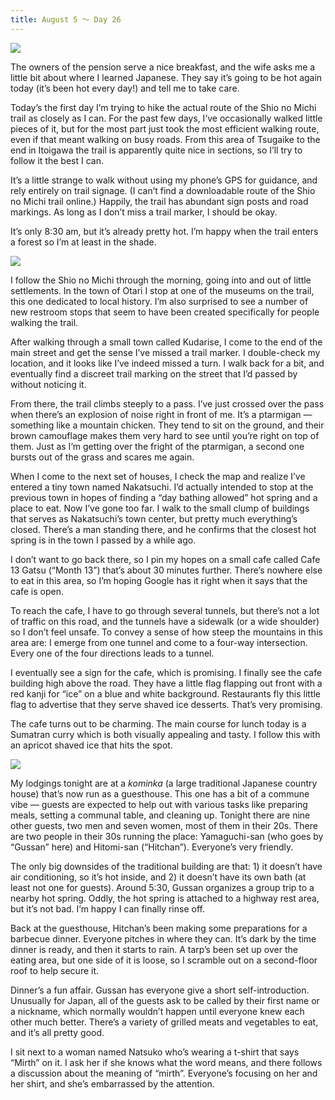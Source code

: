 ```yaml
---
title: August 5 ～ Day 26
---
```


![](./images/IMG_9111.jpg)

The owners of the pension serve a nice breakfast, and the wife asks me a little bit about where I learned Japanese. They say it’s going to be hot again today (it’s been hot every day!) and tell me to take care.

Today’s the first day I’m trying to hike the actual route of the Shio no Michi trail as closely as I can. For the past few days, I’ve occasionally walked little pieces of it, but for the most part just took the most efficient walking route, even if that meant walking on busy roads. From this area of Tsugaike to the end in Itoigawa the trail is apparently quite nice in sections, so I’ll try to follow it the best I can.

It’s a little strange to walk without using my phone’s GPS for guidance, and rely entirely on trail signage. (I can’t find a downloadable route of the Shio no Michi trail online.) Happily, the trail has abundant sign posts and road markings. As long as I don’t miss a trail marker, I should be okay.

It’s only 8:30 am, but it’s already pretty hot. I’m happy when the trail enters a forest so I’m at least in the shade.

![](./images/IMG_9122.jpg)

I follow the Shio no Michi through the morning, going into and out of little settlements. In the town of Otari I stop at one of the museums on the trail, this one dedicated to local history. I’m also surprised to see a number of new restroom stops that seem to have been created specifically for people walking the trail.

After walking through a small town called Kudarise, I come to the end of the main street and get the sense I’ve missed a trail marker. I double-check my location, and it looks like I’ve indeed missed a turn. I walk back for a bit, and eventually find a discreet trail marking on the street that I’d passed by without noticing it.

From there, the trail climbs steeply to a pass. I’ve just crossed over the pass when there’s an explosion of noise right in front of me. It’s a ptarmigan — something like a mountain chicken. They tend to sit on the ground, and their brown camouflage makes them very hard to see until you’re right on top of them. Just as I’m getting over the fright of the ptarmigan, a second one bursts out of the grass and scares me again.

When I come to the next set of houses, I check the map and realize I’ve entered a tiny town named Nakatsuchi. I’d actually intended to stop at the previous town in hopes of finding a “day bathing allowed” hot spring and a place to eat. Now I’ve gone too far. I walk to the small clump of buildings that serves as Nakatsuchi’s town center, but pretty much everything’s closed. There’s a man standing there, and he confirms that the closest hot spring is in the town I passed by a while ago.

I don’t want to go back there, so I pin my hopes on a small cafe called Cafe 13 Gatsu (“Month 13”) that’s about 30 minutes further. There’s nowhere else to eat in this area, so I’m hoping Google has it right when it says that the cafe is open.

To reach the cafe, I have to go through several tunnels, but there’s not a lot of traffic on this road, and the tunnels have a sidewalk (or a wide shoulder) so I don’t feel unsafe. To convey a sense of how steep the mountains in this area are: I emerge from one tunnel and come to a four-way intersection. Every one of the four directions leads to a tunnel.

I eventually see a sign for the cafe, which is promising. I finally see the cafe building high above the road. They have a little flag flapping out front with a red kanji for “ice” on a blue and white background. Restaurants fly this little flag to advertise that they serve shaved ice desserts. That’s very promising.

The cafe turns out to be charming. The main course for lunch today is a Sumatran curry which is both visually appealing and tasty. I follow this with an apricot shaved ice that hits the spot.

![](./images/IMG_9195.jpg)

My lodgings tonight are at a _kominka_ (a large traditional Japanese country house) that’s now run as a guesthouse. This one has a bit of a commune vibe — guests are expected to help out with various tasks like preparing meals, setting a communal table, and cleaning up. Tonight there are nine other guests, two men and seven women, most of them in their 20s. There are two people in their 30s running the place: Yamaguchi-san (who goes by “Gussan” here) and Hitomi-san (“Hitchan”). Everyone’s very friendly.

The only big downsides of the traditional building are that: 1) it doesn’t have air conditioning, so it’s hot inside, and 2) it doesn’t have its own bath (at least not one for guests). Around 5:30, Gussan organizes a group trip to a nearby hot spring. Oddly, the hot spring is attached to a highway rest area, but it’s not bad. I’m happy I can finally rinse off.

Back at the guesthouse, Hitchan’s been making some preparations for a barbecue dinner. Everyone pitches in where they can. It’s dark by the time dinner is ready, and then it starts to rain. A tarp’s been set up over the eating area, but one side of it is loose, so I scramble out on a second-floor roof to help secure it.

Dinner’s a fun affair. Gussan has everyone give a short self-introduction. Unusually for Japan, all of the guests ask to be called by their first name or a nickname, which normally wouldn’t happen until everyone knew each other much better. There’s a variety of grilled meats and vegetables to eat, and it’s all pretty good.

I sit next to a woman named Natsuko who’s wearing a t-shirt that says “Mirth” on it. I ask her if she knows what the word means, and there follows a discussion about the meaning of “mirth”. Everyone’s focusing on her and her shirt, and she’s embarrassed by the attention.
